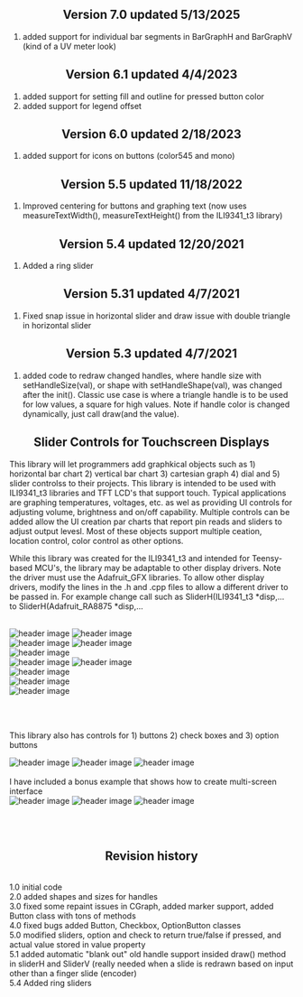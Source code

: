 <b><h2><center>Version 7.0 updated 5/13/2025</center></h1></b>
1. added support for individual bar segments in BarGraphH and BarGraphV (kind of a UV meter look)

<b><h2><center>Version 6.1 updated 4/4/2023</center></h1></b>
1. added support for setting fill and outline for pressed button color
2. added support for legend offset

<b><h2><center>Version 6.0 updated 2/18/2023</center></h1></b>
1. added support for icons on buttons (color545 and mono)

<b><h2><center>Version 5.5 updated 11/18/2022</center></h1></b>
1. Improved centering for buttons and graphing text (now uses measureTextWidth(), measureTextHeight() from the ILI9341_t3 library)

<b><h2><center>Version 5.4 updated 12/20/2021</center></h1></b>
1. Added a ring slider

<b><h2><center>Version 5.31	updated 4/7/2021</center></h1></b>
1. Fixed snap issue in horizontal slider and draw issue with double triangle in horizontal slider

<b><h2><center>Version 5.3 updated 4/7/2021</center></h1></b>
1. added code to redraw changed handles, where handle size with setHandleSize(val), or shape with setHandleShape(val), was changed after the init(). Classic use case is where a triangle handle is to be used for low values, a square for high values. Note if handle color is changed dynamically, just call draw(and the value).

<b><h2><center>Slider Controls for Touchscreen Displays</center></h1></b>

This library will let programmers add graphkical objects such as 1) horizontal bar chart 2) vertical bar chart 3) cartesian graph 4) dial and 5) slider controlss to their projects. This library is intended to be used with ILI9341_t3 libraries and TFT LCD's that support touch. Typical applications are graphing temperatures, voltages, etc. as wel as providing UI controls for adjusting volume, brightness and on/off capability. Multiple controls can be added allow the UI creation par charts that report pin reads and sliders to adjust output levesl. Most of these objects support multiple ceation, location control, color control as other options. 

While this library was created for the ILI9341_t3 and intended for Teensy-based MCU's, the library may be adaptable to other display drivers. Note the driver must use the Adafruit_GFX libraries. To allow other display drivers, modify the lines in the .h and .cpp files to allow a different driver to be passed in. For example change call such as SliderH(ILI9341_t3 *disp,... to SliderH(Adafruit_RA8875 *disp,...
<br>
<br>

![header image](https://raw.github.com/KrisKasprzak/ILI9341_t3_controls/master/BarChartH.jpg)
![header image](https://raw.github.com/KrisKasprzak/ILI9341_t3_controls/master/BarChartV.jpg)
<br>
![header image](https://raw.github.com/KrisKasprzak/ILI9341_t3_controls/master/HBar.jpg)
![header image](https://raw.github.com/KrisKasprzak/ILI9341_t3_controls/master/VBar.jpg)
<br>
![header image](https://raw.github.com/KrisKasprzak/ILI9341_t3_controls/master/BarChartA.jpg)
<br>
![header image](https://raw.github.com/KrisKasprzak/ILI9341_t3_controls/master/CGraph.jpg)
![header image](https://raw.github.com/KrisKasprzak/ILI9341_t3_controls/master/Dial.jpg)
<br>
![header image](https://raw.github.com/KrisKasprzak/ILI9341_t3_controls/master/Equalizer.jpg)
<br>
![header image](https://raw.github.com/KrisKasprzak/ILI9341_t3_controls/master/ColorPicker.jpg)
<br>
![header image](https://raw.github.com/KrisKasprzak/ILI9341_t3_controls/master/RingSliders.jpg)

<br>
<br>

This library also has controls for 1) buttons 2) check boxes and 3) option buttons

![header image](https://raw.github.com/KrisKasprzak/ILI9341_t3_controls/master/Button.jpg)
![header image](https://raw.github.com/KrisKasprzak/ILI9341_t3_controls/master/Checkbox.jpg)
![header image](https://raw.github.com/KrisKasprzak/ILI9341_t3_controls/master/OptionButton.jpg)
<br>
<br>
I have included a bonus example that shows how to create multi-screen interface
<br>
![header image](https://raw.github.com/KrisKasprzak/ILI9341_t3_controls/master/MultiSceen.jpg)
![header image](https://raw.github.com/KrisKasprzak/ILI9341_t3_controls/master/Eq.jpg)
![header image](https://raw.github.com/KrisKasprzak/ILI9341_t3_controls/master/EQSettings.jpg)

<br>
<br>
<b><h2><center>Revision history</center></h1></b>
<br>
1.0		initial code<br>
2.0		added shapes and sizes for handles<br>
3.0		fixed some repaint issues in CGraph, added marker support, added Button class with tons of methods<br>
4.0		fixed bugs added Button, Checkbox, OptionButton classes<br>
5.0		modified sliders, option and check to return true/false if pressed, and actual value stored in value property<br>
5.1		added automatic "blank out" old handle support insided draw() method in sliderH and SliderV (really needed when a slide is redrawn based on input other than a finger slide (encoder)<br>
5.4		Added ring sliders <br>
